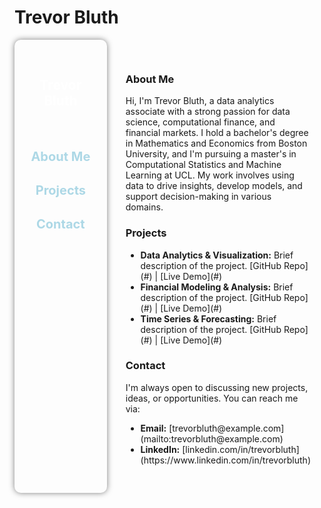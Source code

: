 # Trevor Bluth

<div style="display: flex; flex-direction: row;">

  <!-- Left Column -->
  <div style="width: 30%; padding: 20px; background: url('https://example.com/blue-binary-background.jpg') no-repeat center center; background-size: cover; color: white; border-radius: 10px; box-shadow: 0 0 10px rgba(0, 0, 0, 0.5);">
    <h2 style="text-align: center; margin-top: 40px;">Trevor Bluth</h2>
    <ul style="list-style-type: none; padding: 0; margin-top: 50px;">
      <li style="padding: 15px 0; text-align: center;">
        <a href="#about-me" style="color: #add8e6; text-decoration: none; font-size: 20px; font-weight: bold;">About Me</a>
      </li>
      <li style="padding: 15px 0; text-align: center;">
        <a href="#projects" style="color: #add8e6; text-decoration: none; font-size: 20px; font-weight: bold;">Projects</a>
      </li>
      <li style="padding: 15px 0; text-align: center;">
        <a href="#contact" style="color: #add8e6; text-decoration: none; font-size: 20px; font-weight: bold;">Contact</a>
      </li>
    </ul>
  </div>

  <!-- Right Column -->
  <div style="width: 70%; padding: 30px;">
    <h3 id="about-me">About Me</h3>
    <p>Hi, I'm Trevor Bluth, a data analytics associate with a strong passion for data science, computational finance, and financial markets. I hold a bachelor's degree in Mathematics and Economics from Boston University, and I'm pursuing a master's in Computational Statistics and Machine Learning at UCL. My work involves using data to drive insights, develop models, and support decision-making in various domains.</p>

<h3 id="projects">Projects</h3>
    <ul>
      <li><strong>Data Analytics & Visualization:</strong> Brief description of the project. [GitHub Repo](#) | [Live Demo](#)</li>
      <li><strong>Financial Modeling & Analysis:</strong> Brief description of the project. [GitHub Repo](#) | [Live Demo](#)</li>
      <li><strong>Time Series & Forecasting:</strong> Brief description of the project. [GitHub Repo](#) | [Live Demo](#)</li>
    </ul>

  <h3 id="contact">Contact</h3>
    <p>I'm always open to discussing new projects, ideas, or opportunities. You can reach me via:</p>
    <ul>
      <li><strong>Email:</strong> [trevorbluth@example.com](mailto:trevorbluth@example.com)</li>
      <li><strong>LinkedIn:</strong> [linkedin.com/in/trevorbluth](https://www.linkedin.com/in/trevorbluth)</li>
    </ul>
  </div>

</div>







